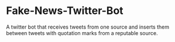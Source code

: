 # Fake-News-Twitter-Bot
A twitter bot that receives tweets from one source and inserts them between tweets with quotation marks from a reputable source.
